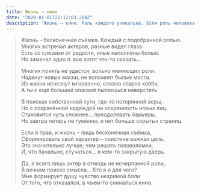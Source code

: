 ```yaml
---
title: Жизнь – кино
date: "2020-01-01T22:12:03.284Z"
description: "Жизнь – кино. Роль каждого уникальна. Если роль человека полноценна без вас или он вопреки всему легко променяет ее на другую, то стоит задуматься ваш ли это человек. Мне “посчастливилось” прочувствовать подобное в разных типах взаимоотношений с людьми, и все равно после долгих рассуждений прихожу к тому, что окружающих нужно ценить, улыбаться им, помогать) И если еще не обрел, то обязательно обретешь тех, кто на добро ответит исключительно добром, и все твое сформированное личным опытом недоверие к людям разрушится:)"
---
```


>  Жизнь - бесконечная съёмка. Каждый с подобранной ролью.</br>
>  Многих встречал актеров, разные видел глаза:</br>
>  Есть со слезами от радости, иные наполнены болью.</br>
>  Но замечал одно я: все хотят что-то сказать...</br>
>  
>  Многих понять не удастся, вольно меняющих роли:</br>
>  Наденут новые маски, не вспомнят былые места.</br>
>  Из жизни исчезнут мгновенно, словно старое хобби,</br>
>  А ты с ещё большей опаской пытаешься наверстать</br>
>  
>  В поисках собственной сути, где-то потерянной веры,</br>
>  Но с сохранённой надеждой на искренность новых лиц.</br>
>  Становится чуть сложнее... преодолевать барьеры,</br>
>  Но завтра теперь не туманно, и нет больше скрытых страниц.</br>
>  
>  Если я прав, и жизнь – лишь бесконечная съёмка,</br>
>  Сформировать свой характер – поистине важная цель.</br>
>  Это значительно лучше, чем решать головоломки,</br>
>  И, что банально, стучаться... в кем-то закрытую дверь.</br>
>  
>  Да, я всего лишь актер в отнюдь не исчерпанной роли,</br>
>  В вечном поиске смысла... Кто я и для чего?</br>
>  Мне формирует душу чувство незримой боли</br>
>  От того, что отказался, в чъем-то сниматься кино.</br>
